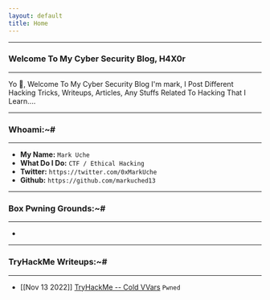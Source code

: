 ```yaml
---
layout: default
title: Home
---
```


* * *
### Welcome To My Cyber Security Blog, H4X0r
* * *

Yo 👋, Welcome To My Cyber Security Blog I'm mark, I Post Different Hacking Tricks, Writeups, Articles, Any Stuffs Related To Hacking That I Learn....

* * *
### Whoami:~#
* * *

- **My Name:**    `Mark Uche`
- **What Do I Do:**  `CTF / Ethical Hacking`
- **Twitter:** `https://twitter.com/0xMarkUche`
- **Github:** `https://github.com/markuched13`

* * *
### **Box Pwning Grounds:~#**
* * *

-

* * *
### **TryHackMe Writeups:~#**
* * *
- [[Nov 13 2022]] [TryHackMe -- Cold VVars](https://markuched13.github.io/posts/PG/pwned1.md) `Pwned`
